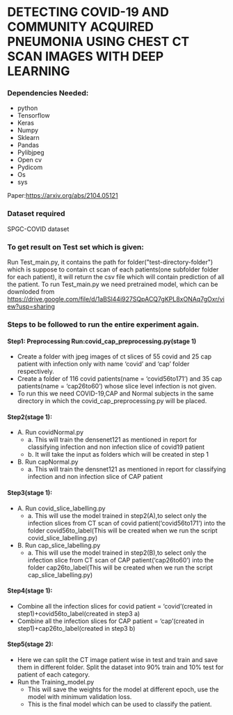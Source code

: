 # DETECTING COVID-19 AND COMMUNITY ACQUIRED PNEUMONIA USING CHEST CT SCAN IMAGES WITH DEEP LEARNING






### Dependencies Needed:
* python
* Tensorflow
* Keras
* Numpy
* Sklearn
* Pandas
* Pylibjpeg
* Open cv
* Pydicom
* Os
* sys

Paper:https://arxiv.org/abs/2104.05121

### Dataset required
SPGC-COVID dataset


### To get result on Test set which is given:
Run Test_main.py, it contains the path for folder("test-directory-folder") which is suppose to contain ct scan of each patients(one subfolder folder for each patient), it will return the csv file which will contain prediction of all the patient.
To run Test_main.py we need pretrained model, which can be downloded from https://drive.google.com/file/d/1aBSl44i927SQpACQ7gKPL8xONAq7gOxr/view?usp=sharing



### Steps to be followed to run the entire experiment again.
#### Step1: Preprocessing Run:covid_cap_preprocessing.py(stage 1)
* Create a folder with jpeg images of ct slices of 55 covid and 25 cap patient
with infection only with name ‘covid’ and ‘cap’ folder respectively.
* Create a folder of 116 covid patients(name = ‘covid56to171’) and 35 cap
patients(name = ‘cap26to60’) whose slice level infection is not given.
* To run this we need COVID-19,CAP and Normal subjects in the same
directory in which the covid_cap_preprocessing.py will be placed.
#### Step2(stage 1):
* A. Run covidNormal.py
    * a. This will train the densenet121 as mentioned in report for classifying
       infection and non infection slice of covid19 patient 
    * b. It will take the input as folders which will be created in step 1 
* B. Run capNormal.py 
    * a. This will train the densnet121 as mentioned in report for classifying
       infection and non infection slice of CAP patient
#### Step3(stage 1):
* A. Run covid_slice_labelling.py 
    * a. This will use the model trained in step2(A),to select only the infection
       slices from CT scan of covid patient(‘covid56to171’) into the folder
       covid56to_label(This will be created when we run the script covid_slice_labelling.py)
* B. Run cap_slice_labelling.py
    * a. This will use the model trained in step2(B),to select only the infection slice from CT scan of CAP patient(‘cap26to60’) into the folder
       cap26to_label(This will be created when we run the script cap_slice_labelling.py)
#### Step4(stage 1):
* Combine all the infection slices for covid patient = ‘covid’(created in step1)+covid56to_label(created in step3 a)
* Combine all the infection slices for CAP patient = ‘cap’(created in step1)+cap26to_label(created in step3 b)
#### Step5(stage 2):
* Here we can split the CT image patient wise in test and train and save them in different
folder. Split the dataset into 90% train and 10% test for patient of each category.
* Run the Training_model.py
   *  This will save the weights for the model at different epoch, use the model with minimum validation loss.
   *  This is the final model which can be used to classify the patient.
